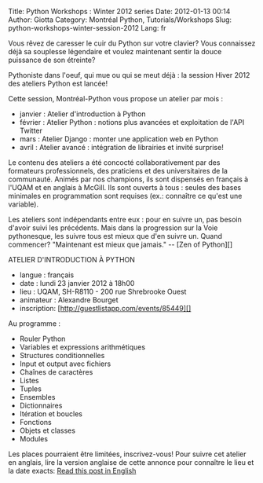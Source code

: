 Title: Python Workshops : Winter 2012 series
Date: 2012-01-13 00:14
Author: Giotta
Category: Montréal Python, Tutorials/Workshops
Slug: python-workshops-winter-session-2012
Lang: fr

Vous rêvez de caresser le cuir du Python sur votre clavier? Vous
connaissez déjà sa souplesse légendaire et voulez maintenant sentir la
douce puissance de son étreinte?

Pythoniste dans l'oeuf, qui mue ou qui se meut déjà : la session Hiver
2012 des ateliers Python est lancée!

Cette session, Montréal-Python vous propose un atelier par mois :

-   janvier : Atelier d'introduction à Python
-   février : Atelier Python : notions plus avancées et exploitation de
    l'API Twitter
-   mars : Atelier Django : monter une application web en Python
-   avril : Atelier avancé : intégration de librairies et invité
    surprise!

Le contenu des ateliers a été concocté collaborativement par des
formateurs professionnels, des praticiens et des universitaires de la
communauté. Animés par nos champions, ils sont dispensés en français à
l'UQAM et en anglais à McGill. Ils sont ouverts à tous : seules des
bases minimales en programmation sont requises (ex.: connaître ce qu'est
une variable).

</p>
Les ateliers sont indépendants entre eux : pour en suivre un, pas besoin
d'avoir suivi les précédents. Mais dans la progression sur la Voie
pythonesque, les suivre tous est mieux que d'en suivre un. Quand
commencer? "Maintenant est mieux que jamais." -- [Zen of Python][]

ATELIER D'INTRODUCTION À PYTHON

-   langue : français
-   date : lundi 23 janvier 2012 à 18h00
-   lieu : UQAM, SH-R8110 - 200 rue Shrebrooke Ouest
-   animateur : Alexandre Bourget
-   inscription: [http://guestlistapp.com/events/85449][]

Au programme :

-   Rouler Python
-   Variables et expressions arithmétiques
-   Structures conditionnelles
-   Input et output avec fichiers
-   Chaînes de caractères
-   Listes
-   Tuples
-   Ensembles
-   Dictionnaires
-   Itération et boucles
-   Fonctions
-   Objets et classes
-   Modules

Les places pourraient être limitées, inscrivez-vous! Pour suivre cet
atelier en anglais, lire la version anglaise de cette annonce pour
connaître le lieu et la date exacts: [Read this post in
English][]<!--:-->

</p>

  [Zen of Python]: http://www.python.org/dev/peps/pep-0020/
  [http://guestlistapp.com/events/85449]: http://guestlistapp.com/events/85449
  [Read this post in English]: http://montrealpython.org/2012/01/python-workshops-winter-session-2012
